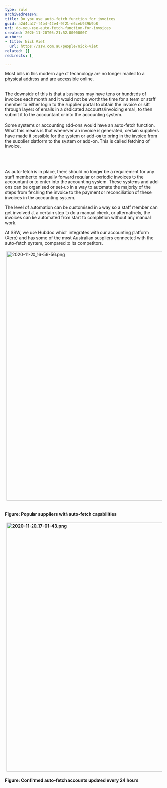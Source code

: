```yaml
---
type: rule
archivedreason: 
title: Do you use auto-fetch function for invoices
guid: a2d4ca37-f4b4-42e4-9f21-e6ceb939b9b8
uri: do-you-use-auto-fetch-function-for-invoices
created: 2020-11-20T05:21:52.0000000Z
authors:
- title: Nick Viet
  url: https://ssw.com.au/people/nick-viet
related: []
redirects: []

---
```



Most bills in this modern age of technology are no longer mailed to a physical address and are accessible online.&#160;<br><div><br></div><div>The downside of this is that a business may have tens or hundreds of invoices each month and it would not be worth the time for a team or staff member to either login to the supplier portal to obtain the invoice or sift through layers of emails in a dedicated accounts/invoicing email, to then submit it to the accountant or into the accounting system.&#160;<br></div><div><br></div><div>Some systems or accounting add-ons would have an auto-fetch function. What this means is that&#160;whenever an invoice is generated, certain suppliers have&#160;made it possible for the system or add-on to bring in the invoice from the supplier&#160;platform to the system or add-on.&#160;This is called fetching of invoice.<br></div><div><br></div>
<br><excerpt class='endintro'></excerpt><br>
<p>​As auto-fetch is in place, there should no longer be a requirement for any staff member to manually forward regular or periodic invoices to the accountant or to enter into the accounting system. These systems and add-ons can be organised or set-up in a way to automate the majority of the steps&#160;​from fetching the invoice to the payment or reconciliation of these invoices in the accounting system.</p><p>The level of automation can be customised in a way so a staff member can get involved at a certain step to do a manual check, or alternatively, the invoices can be automated from start to completion without any manual work.<br></p><p>At SSW, we use Hubdoc which integrates with our accounting platform (Xero) and has some of the most Australian suppliers connected with the auto-fetch system, compared to its competitors.&#160;<br></p><p><img src="/SiteAssets/do-you-use-auto-fetch-functions-for-invoices/2020-11-20_16-59-56.png" alt="2020-11-20_16-59-56.png" style="margin&#58;5px;width&#58;808px;" />&#160;</p><p><strong>Figure&#58; Popular&#160;suppliers with auto-fetch capabilities</strong></p><p><b><img src="/SiteAssets/do-you-use-auto-fetch-functions-for-invoices/2020-11-20_17-01-43.png" alt="2020-11-20_17-01-43.png" style="margin&#58;5px;width&#58;808px;" /><br></b></p><p><b>Figure&#58; Confirmed auto-fetch accounts updated every 24 hours</b></p><p><br><br></p>


